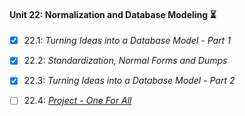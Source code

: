 #### Unit 22: Normalization and Database Modeling :hourglass_flowing_sand:

- [X] 22.1: _Turning Ideas into a Database Model - Part 1_
- [X] 22.2: _Standardization, Normal Forms and Dumps_
- [X] 22.3: _Turning Ideas into a Database Model - Part 2_
- [ ] 22.4: [_Project - One For All_]()

